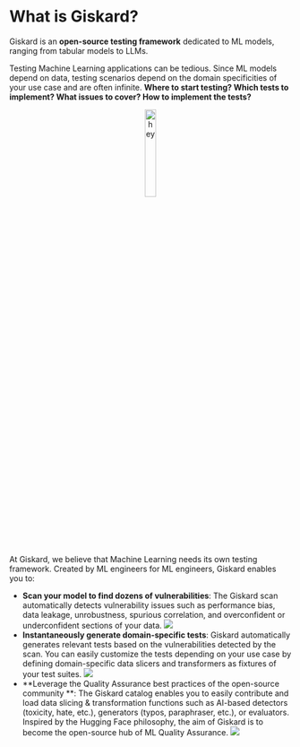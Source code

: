 # What is Giskard?

Giskard is an **open-source testing framework** dedicated to ML models, ranging from tabular models to LLMs.

Testing Machine Learning applications can be tedious. Since ML models depend on data, testing scenarios depend on the domain specificities of your use case and are often infinite. **Where to start testing? Which tests to implement? What issues to cover? How to implement the tests?**

<p align="center">
  <img src="https://giskard.readthedocs.io/en/latest/_images/hey.png" alt="hey" width="20%">
</p>

At Giskard, we believe that Machine Learning needs its own testing framework. Created by ML engineers for ML engineers, Giskard enables you to:

- **Scan your model to find dozens of vulnerabilities**: The Giskard scan automatically detects vulnerability issues such as performance bias, data leakage, unrobustness, spurious correlation, and overconfident or underconfident sections of your data.
  ![](/_static/scan_example.png)
- **Instantaneously generate domain-specific tests**: Giskard automatically generates relevant tests based on the vulnerabilities detected by the scan. You can easily customize the tests depending on your use case by defining domain-specific data slicers and transformers as fixtures of your test suites.
  ![](/_static/test_suite_example.png)
- **Leverage the Quality Assurance best practices of the open-source community
  **: The Giskard catalog enables you to easily contribute and load data slicing & transformation functions such as AI-based detectors (toxicity, hate, etc.), generators (typos, paraphraser, etc.), or evaluators. Inspired by the Hugging Face philosophy, the aim of Giskard is to become the open-source hub of ML Quality Assurance.
  ![](/_static/catalog_example.png)
